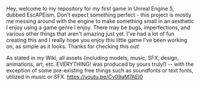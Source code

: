 Hey, welcome to my repository for my first game in Unreal Engine 5, dubbed EscAPEism. Don't expect something perfect - this project is mostly me messing around with the engine to make something small in an aesthetic I enjoy using a game genre I enjoy. There may be bugs, imperfections, and various other things that aren't amazing just yet. I've had a lot of fun creating this and I really hope you enjoy this little game I've been working on, as simple as it looks. Thanks for checking this out!

As stated in my Wiki, all assets (including models, music, SFX, design, animations, art, etc. EVERYTHING! was produced by yours truly!) -- with the exception of some pre-existing free things such as soundfonts or text fonts, utilized in music or SFX. 
https://youtu.be/Cv09aM7AEI0
